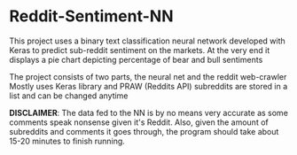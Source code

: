 # Reddit-Sentiment-NN
This project uses a binary text classification neural network developed with Keras to predict sub-reddit sentiment on the markets. At the very end it displays a pie chart depicting percentage of bear and bull sentiments

The project consists of two parts, the neural net and the reddit web-crawler
Mostly uses Keras library and PRAW (Reddits API)
subreddits are stored in a list and can be changed anytime

**DISCLAIMER**: The data fed to the NN is by no means very accurate as some comments speak nonsense given it's Reddit. Also, given the amount of subreddits and comments it goes through, the program should take about 15-20 minutes to finish running.
